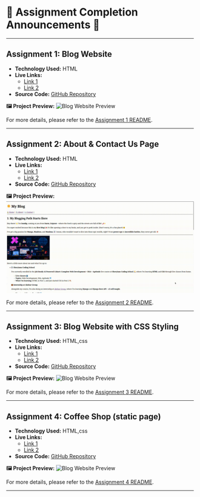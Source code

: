 # 🌟 Assignment Completion Announcements 🌟

---
## Assignment 1: Blog Website

- **Technology Used:** HTML
- **Live Links:**
  - [Link 1](https://sandip-cohort.netlify.app/day%203/)
  - [Link 2](https://sandip3.github.io/Sheryians-coding-school_Cohort/Day%203/)
- **Source Code:** [GitHub Repository](https://github.com/sandip3/Sheryians-coding-school_Cohort#assignment-1-blog-website)


**🖼️ Project Preview:**
![Blog Website Preview](./public/Day%203%20(1).gif)

For more details, please refer to the [Assignment 1 README](./Day%203/Readme.md).

---
## Assignment 2: About & Contact Us Page

- **Technology Used:** HTML
- **Live Links:**
  - [Link 1](https://sandip-cohort.netlify.app/day%203/)
  - [Link 2](https://sandip3.github.io/Sheryians-coding-school_Cohort/Day%203/)
- **Source Code:** [GitHub Repository](https://github.com/sandip3/Sheryians-coding-school_Cohort)

**🖼️ Project Preview:**
![Blog Website Preview](./public/Day%203%20(%202).gif)


For more details, please refer to the [Assignment 2 README](./Day%203/Readme.md#assignment-2-about--contact-us-page).


---

## Assignment 3: Blog Website with CSS Styling

- **Technology Used:** HTML,css
- **Live Links:**
  - [Link 1](https://sandip-cohort.netlify.app/day%203/)
  - [Link 2](https://sandip3.github.io/Sheryians-coding-school_Cohort/Day%203/)
- **Source Code:** [GitHub Repository](https://github.com/sandip3/Sheryians-coding-school_Cohort)

**🖼️ Project Preview:**
![Blog Website Preview](./public/Day%204.gif)


For more details, please refer to the [Assignment 3 README](./Day%203/Readme.md#assignment-3-blog-website-with-css-styling).

---

## Assignment 4: Coffee Shop (static page) 

- **Technology Used:** HTML,css
- **Live Links:**
  - [Link 1](https://sandip-cohort.netlify.app/day%205/)
  - [Link 2](https://sandip3.github.io/Sheryians-coding-school_Cohort/Day%205/)
- **Source Code:** [GitHub Repository](https://github.com/sandip3/Sheryians-coding-school_Cohort)

**🖼️ Project Preview:**
![Blog Website Preview](./public/Day%205.gif)


For more details, please refer to the [Assignment 4 README](./Day%205/Readme.md#assignment-4-coffee-shop-static-page).

---
